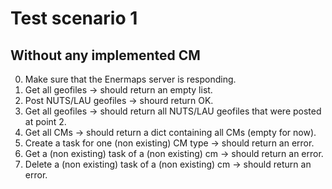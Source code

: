 # Test scenario 1

## Without any implemented CM

0. Make sure that the Enermaps server is responding.
1. Get all geofiles -> should return an empty list.
2. Post NUTS/LAU geofiles -> shourd return OK.
3. Get all geofiles -> should return all NUTS/LAU geofiles that were posted at point 2.
4. Get all CMs -> should return a dict containing all CMs (empty for now).
5. Create a task for one (non existing) CM type -> should return an error.
6.  Get a (non existing) task of a (non existing) cm -> should return an error.
7. Delete a (non existing) task of a (non existing) cm -> should return an error.